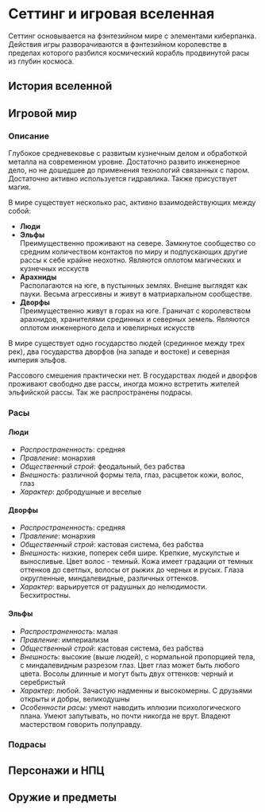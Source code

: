 Сеттинг и игровая вселенная
===========================
Сеттинг основывается на фэнтезийном мире с элементами киберпанка. Действия игры разворачиваются в фэнтезийном королевстве в пределах которого разбился космический корабль продвинутой расы из глубин космоса.

История вселенной
-----------------

Игровой мир
-----------

### Описание
Глубокое средневековье с развитым кузнечным делом и обработкой металла на современном уровне. Достаточно развито инженерное дело, но не дошедшее до применения технологий связанных с паром. Достаточно активно используется гидравлика. Также присуствует магия.

В мире существует несколько рас, активно взаимодействующих между собой:
- **Люди**  
- **Эльфы**  
Преимущественно проживают на севере. Замкнутое сообщество со средним количеством контактов по миру и подпускающих другие рассы к себе крайне неохотно. Являются оплотом магических и кузнечных исскуств
- **Арахниды**  
Располагаются на юге, в пустынных землях. Внешне выглядят как пауки. Весьма агрессивны и живут в матриархальном сообществе.
- **Дворфы**  
Преимущественно живут в горах на юге. Граничат с королевством арахнидов, хранителями срединных и северных земель. Являются оплотом инженерного дела и ювелирных искусств

В мире существует одно государство людей (срединное между трех рек), два государства дворфов (на западе и востоке) и северная империя эльфов.

Рассового смешения практически нет. В государствах людей и дворфов проживают свободно две рассы, иногда можно встретить жителей эльфийской рассы. Так же распространены подрасы.

### Расы
#### Люди
- *Распространенность*: средняя
- *Правление*: монархия
- *Общественный строй*: феодальный, без рабства
- *Внешность*: различной формы тела, глаз, расцветок кожи, волос, глаз
- *Характер*: добродушные и веселые 

#### Дворфы
- *Распространенность*: средняя
- *Правление*: монархия
- *Общественный строй*: кастовая система, без рабства
- *Внешность*: низкие, поперек себя шире. Крепкие, мускулстые и выносливые. Цвет волос - темный. Кожа имеет градации от темных оттенков до светлых, волосы от рыжих до черных и русых. Глаза округленные, миндалевидные, различных оттенков.
- *Характер*: варьируется от радушных до нелюдимости. Бесхитростны. 

#### Эльфы
- *Распространенность*: малая
- *Правление*: империализм
- *Общественный строй*: кастовая система, без рабства
- *Внешность*: высокие (выше людей), с нормальной пропорцией тела, с миндалевидным разрезом глаз. Цвет глаз может быть любого цвета. Восолы длинные и могут быть двух оттенков: черный и серебристый
- *Характер*: любой. Зачастую надменны и высокомерны. С друзьями открыты и добры, великодушны
- *Особенности расы*: умеют наводить иллюзии психологического плана. Умеют запутывать, но почти никогда не врут. Владеют мастерством говорить полуправду.

### Подрасы

Персонажи и НПЦ
---------------

Оружие и предметы
-----------------
